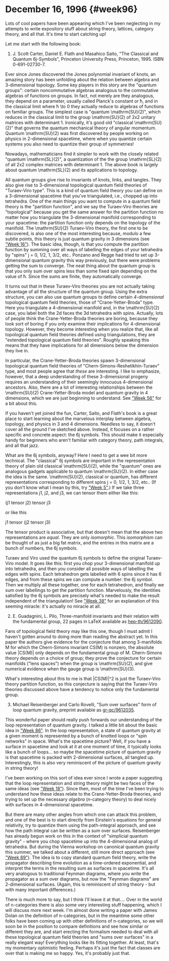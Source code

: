 # December 16, 1996 {#week96}

Lots of cool papers have been appearing which I've been neglecting in
my attempts to write expository stuff about string theory, lattices,
category theory, and all that. It's time to start catching up!

Let me start with the following book:

1) J. Scott Carter, Daniel E. Flath and Masahico Saito, "The Classical
and Quantum 6j-Symbols", Princeton University Press, Princeton, 1995.
ISBN 0-691-02730-7.

Ever since Jones discovered the Jones polynomial invariant of knots, an
amazing story has been unfolding about the relation between algebra and
3-dimensional topology. Some key players in this story are the "quantum
groups": certain noncommutative algebras analogous to the commutative
algebras of functions on groups. In fact, not merely are they analogous,
they depend on a parameter, usually called Planck's constant or ħ, and
in the classical limit where ħ \to 0 they actually reduce to algebras of
functions on familiar groups. The simplest case is "quantum \mathrm{SU}(2)",
which reduces in the classical limit to the group \mathrm{SU}(2) of 2x2 unitary
matrices with determinant 1. Ironically, it's good old "classical
\mathrm{SU}(2)" that governs the quantum mechanical theory of angular momentum.
Quantum \mathrm{SU}(2) was first discovered by people working on physics in
2-dimensional spacetime, where when you quantize certain systems you
also need to quantize their group of symmetries!

Nowadays, mathematicians find it simpler to work with the closely
related "quantum \mathrm{SL}(2)", a quantization of the the group \mathrm{SL}(2) of all
2x2 complex matrices with determinant 1. The above book is largely about
quantum \mathrm{SL}(2) and its applications to topology.

All quantum groups give rise to invariants of knots, links, and tangles.
They also give rise to 3-dimensional topological quantum field theories
of "Turaev-Viro type". This is a kind of quantum field theory you can
define on a 3-dimensional spacetime that you've triangulated, i.e.,
chopped up into tetrahedra. One of the main things you want to compute
in a quantum field theory is the "partition function", and we say the
Turaev-Viro theories are "topological" because you get the same answer
for the partition function no matter how you triangulate the
3-dimensional manifold corresponding to your spacetime: the partition
function only depends on the topology of the manifold. The \mathrm{SU}(2)
Turaev-Viro theory, the first one to be discovered, is also one of the
most interesting because, modulo a few subtle points, this theory is
just quantum gravity in 3 dimensions (see ["Week 16"](#week16)).
The basic idea, though, is that you compute the partition function by
summing over all ways of labelling the edges of your tetrahedra by
"spins" j = 0, 1/2, 1, 3/2, etc.. Ponzano and Regge had tried to set
up 3-dimensional quantum gravity this way previously, but there were
problems getting the sum to converge. The neat thing about the quantum
group is that you only sum over spins less than some fixed spin
depending on the value of ħ. Since the sums are finite, they
automatically converge.

It turns out that in these Turaev-Viro theories you are not actually
taking advantage of all the structure of the quantum group. Using the
extra structure, you can also use quantum groups to define certain
*4-dimensional* topological quantum field theories, those of
"Crane-Yetter-Broda" type. Here you triangulate a 4-dimensional
manifold and, in the \mathrm{SU}(2) case, you label both the 2d faces the 3d
tetrahedra with spins. Actually, lots of people think the
Crane-Yetter-Broda theories are boring, because they look sort of boring
if you only examine their implications for 4-dimensional topology.
However, they become interesting when you realize that, like all
topological quantum field theories defined using triangulations, they
are "extended topological quantum field theories". Roughly speaking
this means that they have implications for all dimensions below the
dimension they live in.

In particular, the Crane-Yetter-Broda theories spawn 3-dimensional
topological quantum field theories of
"Chern-Simons-Reshetikhin-Turaev" type, and most people agree that
*these* are interesting. I like to emphasize, however, that a deep
understanding of these 3-dimensional progeny requires an understanding
of their seemingly innocuous 4-dimensional ancestors. Also, there are a
lot of interesting relationships between the \mathrm{SU}(2) Crane-Yetter-Broda
model and quantum gravity in 4 dimensions, which we are just beginning
to understand. See ["Week 56"](#week56) for a bit about this.

If you haven't yet joined the fun, Carter, Saito, and Flath's book is
a great place to start learning about the marvelous interplay between
algebra, topology, and physics in 3 and 4 dimensions. Needless to say,
it doesn't cover all the ground I've sketched above. Instead, it
focuses on a rather specific and concrete aspect: the 6j symbols. This
should make it especially handy for beginners who aren't familiar with
category theory, path integrals, and all that jazz.

What are the 6j symbols, anyway? Here I need to get a wee bit more
technical. The "classical" 6j symbols are important in the
representation theory of plain old classical \mathrm{SU}(2), while the
"quantum" ones are analogous gadgets applicable to quantum \mathrm{SU}(2). In
either case the idea is the same. \mathrm{SU}(2), classical or quantum, has
different representations corresponding to different spins j = 0, 1/2,
1, 3/2, etc.. (If you don't know what I mean by this, try
["Week 5"](#week5).) If we take three representations j1, j2, and
j3, we can tensor them either like this:

(j1 tensor j2) tensor j3

or like this

j1 tensor (j2 tensor j3)

The tensor product is associative, but that doesn't mean that the above
two representations are *equal*. They are only *isomorphic*. This
*isomorphism* can be thought of as just a big fat matrix, and the
entries in this matrix are a bunch of numbers, the 6j symbols.

Turaev and Viro used the quantum 6j symbols to define the original
Turaev-Viro model. It goes like this: first you chop your 3-dimensional
manifold up into tetrahedra, and then you consider all possible ways of
labelling the edges with spins. Each tetrahedron gets labelled with 6
spins since it has 6 edges, and from these spins we can compute a
number: the 6j symbol. Then we multiply all these together, one for each
tetrahedron, and finally we sum over labellings to get the partition
function. Marvelously, the identities satisfied by the 6j symbols are
precisely what's needed to make the result independent of the
triangulation! See ["Week 38"](#week38) for an explanation of this
seeming miracle: it's actually no miracle at all.

2) E. Guadagnini, L. Pilo, Three-manifold invariants and their relation
with the fundamental group, 22 pages in LaTeX available as
[hep-th/9612090](http://xxx.lanl.gov/ps/hep-th/9612090).

Fans of topological field theory may like this one, though I must admit
I haven't gotten around to doing more than reading the abstract yet. In
this paper the authors give evidence for the conjecture that among
3-manifolds M for which the Chern-Simons invariant CS(M) is nonzero, the
absolute value \|CS(M)\| only depends on the fundamental group of M.
Chern-Simons theory depends on a choice of group; they prove the
conjecture for certain manifolds ("lens spaces") when the group is
\mathrm{SU}(2), and give numerical evidence when the gauge group is \mathrm{SU}(3).

What's interesting about this to me is that \|CS(M)\|\^2 is just the
Turaev-Viro theory partition function, so this conjecture is saying that
the Turaev-Viro theories discussed above have a tendency to notice only
the fundamental group.

3) Michael Reisenberger and Carlo Rovelli, "Sum over surfaces" form
of loop quantum gravity, preprint available as
[gr-qc/9612035](http://xxx.lanl.gov/ps/gr-qc/9612035).

This wonderful paper should really push forwards our understanding of
the loop representation of quantum gravity. I talked a little bit about
the basic idea in ["Week 86"](#week86). In the loop representation,
a state of quantum gravity at a given moment is represented by a bunch
of knotted loops or "spin networks" in space. What's the spacetime
picture? Well, if you have a surface in spacetime and look at it at one
moment of time, it typically looks like a bunch of loops... so maybe
the spacetime picture of quantum gravity is that spacetime is packed
with 2-dimensional surfaces, all tangled up. Interestingly, this is also
very reminiscent of the picture of quantum gravity in string theory!

I've been working on this sort of idea ever since I wrote a paper
suggesting that the loop representation and string theory might be two
faces of the same ideas (see ["Week 18"](#week18)). Since then,
most of the time I've been trying to understand how these ideas relate
to the Crane-Yetter-Broda theories, and trying to set up the necessary
*algebra* ($n$-category theory) to deal nicely with surfaces in
4-dimensional spacetime.

But there are many other angles from which one can attack this problem,
and one of the best is to start directly from Einstein's equations for
general relativity, try to quantize them using the path-integral
approach, and see how the path integral can be written as a sum over
surfaces. Reisenberger has already begun work on this in the context of
"simplicial quantum gravity" - where you chop spacetime up into the
4-dimensional analog of tetrahedra. But during the Vienna workshop on
canonical quantum gravity this summer, we talked about a different,
still more direct approach (see ["Week 89"](#week89)). The idea is
to copy standard quantum field theory, write the propagator describing
time evolution as a time-ordered exponential, and interpret the terms in
the resulting sum as surfaces in spacetime. It's all very analogous to
traditional Feynman diagrams, where you write the propagator as a sum
over diagrams, but now the "Feynman diagrams" are 2-dimensional
surfaces. (Again, this is reminiscent of string theory - but with many
important differences.)

There is much more to say, but I think I'll leave it at that.... Over
in the world of n-categories there is also some very interesting stuff
happening, which I will discuss more next week. I'm almost done writing
a paper with James Dolan on the definition of n-categories, but in the
meantime some other folks have been coming up with other definitions of
n-categories, so we will soon be in the position to compare definitions
and see how similar or different they are, and start erecting the
formalism needed to deal with all these topological quantum field
theories and "sums over surfaces" in a really elegant way! Everything
looks like its fitting together. At least, that's my momentary
optimistic feeling. Perhaps it's just the fact that classes are over
that is making me so happy. Yes, it's probably just that.
